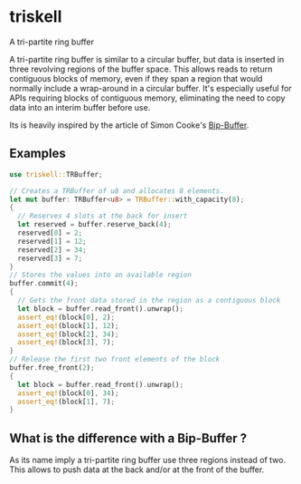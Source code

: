 # triskell
A tri-partite ring buffer

A tri-partite ring buffer is similar to a circular buffer, but data is inserted in three
revolving regions of the buffer space. This allows reads to return contiguous
blocks of memory, even if they span a region that would normally include a
wrap-around in a circular buffer. It's especially useful for APIs requiring
blocks of contiguous memory, eliminating the need to copy data into an interim
buffer before use.

Its is heavily inspired by the article of Simon Cooke's [Bip-Buffer][1].

## Examples
```rust
use triskell::TRBuffer;

// Creates a TRBuffer of u8 and allocates 8 elements.
let mut buffer: TRBuffer<u8> = TRBuffer::with_capacity(8);
{
  // Reserves 4 slots at the back for insert
  let reserved = buffer.reserve_back(4);
  reserved[0] = 2;
  reserved[1] = 12;
  reserved[2] = 34;
  reserved[3] = 7;
}
// Stores the values into an available region
buffer.commit(4);
{
  // Gets the front data stored in the region as a contiguous block
  let block = buffer.read_front().unwrap();
  assert_eq!(block[0], 2);
  assert_eq!(block[1], 12);
  assert_eq!(block[2], 34);
  assert_eq!(block[3], 7);
}
// Release the first two front elements of the block
buffer.free_front(2);
{
  let block = buffer.read_front().unwrap();
  assert_eq!(block[0], 34);
  assert_eq!(block[1], 7);
}
```

## What is the difference with a Bip-Buffer ?

As its name imply a tri-partite ring buffer use three regions instead of two. This allows to
push data at the back and/or at the front of the buffer.

[1]: https://www.codeproject.com/articles/3479/the-bip-buffer-the-circular-buffer-with-a-twist

